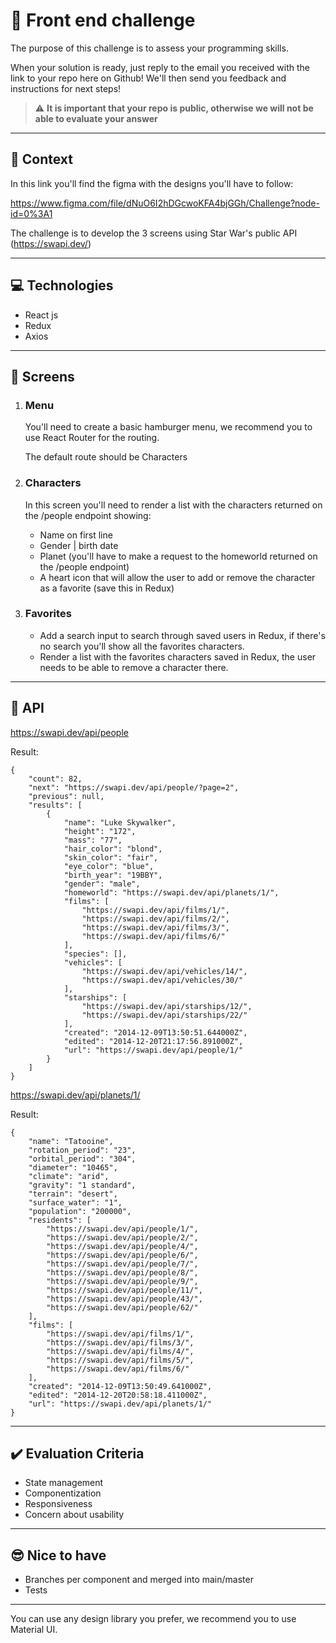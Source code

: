 # 🚀 Front end challenge

The purpose of this challenge is to assess your programming skills. 

When your solution is ready, just reply to the email you received with the link to your repo here on Github! We'll then send you feedback and instructions for next steps!

> ⚠️ **It is important that your repo is public, otherwise we will not be able to evaluate your answer**

------------
## 🧠  Context

In this link you'll find the figma with the designs you'll have to follow:

https://www.figma.com/file/dNuO6I2hDGcwoKFA4bjGGh/Challenge?node-id=0%3A1

The challenge is to develop the 3 screens using Star War's public API (https://swapi.dev/)

------------
## 💻 Technologies

 * React js
 * Redux
 * Axios 

------------
## 📱 Screens

1.  ### **Menu**

      You'll need to create a basic hamburger menu, we recommend you to use React Router for the routing.

      The default route should be Characters

2.  ### **Characters**
      In this screen you'll need to render a list with the characters returned  on the /people endpoint showing:
       * Name on first line
       * Gender | birth date
       * Planet (you'll have to make a request to the homeworld returned on the /people endpoint)   
       * A heart icon that will allow the user to add or remove the character as a favorite (save this in Redux)
3.  ### **Favorites**
      * Add a search input to search through saved users in Redux, if there's no search you'll show all the favorites characters.
      * Render a list with the favorites characters saved in Redux, the user needs to be able to remove a character there.

------------


## 📖  API 


https://swapi.dev/api/people

Result:
```
{
    "count": 82,
    "next": "https://swapi.dev/api/people/?page=2",
    "previous": null,
    "results": [
        {
            "name": "Luke Skywalker",
            "height": "172",
            "mass": "77",
            "hair_color": "blond",
            "skin_color": "fair",
            "eye_color": "blue",
            "birth_year": "19BBY",
            "gender": "male",
            "homeworld": "https://swapi.dev/api/planets/1/",
            "films": [
                "https://swapi.dev/api/films/1/",
                "https://swapi.dev/api/films/2/",
                "https://swapi.dev/api/films/3/",
                "https://swapi.dev/api/films/6/"
            ],
            "species": [],
            "vehicles": [
                "https://swapi.dev/api/vehicles/14/",
                "https://swapi.dev/api/vehicles/30/"
            ],
            "starships": [
                "https://swapi.dev/api/starships/12/",
                "https://swapi.dev/api/starships/22/"
            ],
            "created": "2014-12-09T13:50:51.644000Z",
            "edited": "2014-12-20T21:17:56.891000Z",
            "url": "https://swapi.dev/api/people/1/"
        }
    ]
}
```

https://swapi.dev/api/planets/1/

Result:

```
{
    "name": "Tatooine", 
    "rotation_period": "23", 
    "orbital_period": "304", 
    "diameter": "10465", 
    "climate": "arid", 
    "gravity": "1 standard", 
    "terrain": "desert", 
    "surface_water": "1", 
    "population": "200000", 
    "residents": [
        "https://swapi.dev/api/people/1/", 
        "https://swapi.dev/api/people/2/", 
        "https://swapi.dev/api/people/4/", 
        "https://swapi.dev/api/people/6/", 
        "https://swapi.dev/api/people/7/", 
        "https://swapi.dev/api/people/8/", 
        "https://swapi.dev/api/people/9/", 
        "https://swapi.dev/api/people/11/", 
        "https://swapi.dev/api/people/43/", 
        "https://swapi.dev/api/people/62/"
    ], 
    "films": [
        "https://swapi.dev/api/films/1/", 
        "https://swapi.dev/api/films/3/", 
        "https://swapi.dev/api/films/4/", 
        "https://swapi.dev/api/films/5/", 
        "https://swapi.dev/api/films/6/"
    ], 
    "created": "2014-12-09T13:50:49.641000Z", 
    "edited": "2014-12-20T20:58:18.411000Z", 
    "url": "https://swapi.dev/api/planets/1/"
}
```

------------

## ✔️ Evaluation Criteria
- State management
- Componentization
- Responsiveness
- Concern about usability

------------
## 😎 Nice to have
- Branches per component and merged into main/master
- Tests

------------

You can use any design library you prefer, we recommend you to use Material UI.